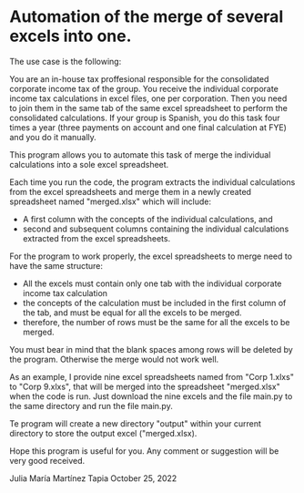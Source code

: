 # Automation of the merge of several excels into one. 

The use case is the following: 

You are an in-house tax proffesional responsible for the consolidated corporate income tax of the group.
You receive the individual corporate income tax calculations in excel files, one per corporation. Then you need to join them in the same tab of the same excel spreadsheet to perform the consolidated calculations. If your group is Spanish, you do this task four times a year (three payments on account and one final calculation at FYE) and you do it manually.

This program allows you to automate this task of merge the individual calculations into a sole excel spreadsheet.

Each time you run the code, the program extracts the individual calculations from the excel spreadsheets and merge them in a newly created spreadsheet named "merged.xlsx" which will include:

- A first column with the concepts of the individual calculations, and 
- second and subsequent columns containing the individual calculations extracted from the excel spreadsheets.

For the program to work properly, the excel spreadsheets to merge need to have the same structure:

- All the excels must contain only one tab with the individual corporate income tax calculation
- the concepts of the calculation must be included in the first column of the tab, and must be equal for all the excels to be merged. 
- therefore, the number of rows must be the same for all the excels to be merged. 

You must bear in mind that the blank spaces among rows will be deleted by the program. Otherwise the merge would not work well.

As an example, I provide nine excel spreadsheets named from "Corp 1.xlxs" to "Corp 9.xlxs", that will be merged into the spreadsheet "merged.xlsx" when the code is run.
Just download the nine excels and the file main.py to the same directory and run the file main.py.

Te program will create a new directory "output" within your current directory to store the output excel ("merged.xlsx).

Hope this program is useful for you. Any comment or suggestion will be very good received.

Julia María Martínez Tapia
October 25, 2022
